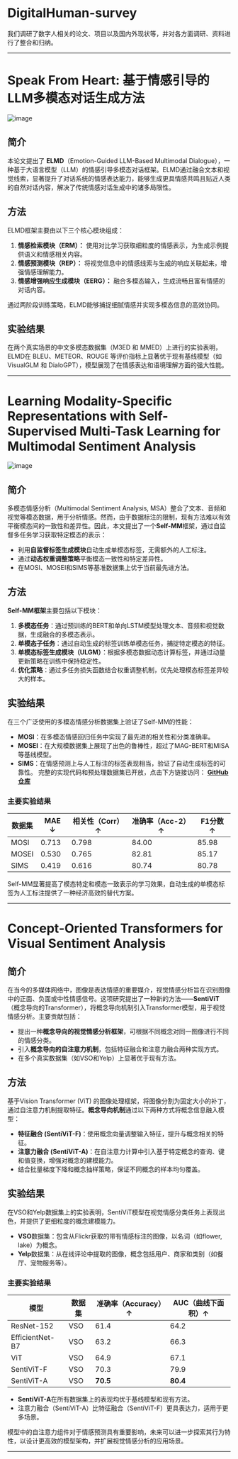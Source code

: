 # DigitalHuman-survey
我们调研了数字人相关的论文、项目以及国内外现状等，并对各方面调研、资料进行了整合和归纳。

---



# Speak From Heart: 基于情感引导的LLM多模态对话生成方法

![image](https://github.com/user-attachments/assets/4582a223-9e19-4a0b-874c-b5732a4d2a9f)

## 简介
本论文提出了 **ELMD**（Emotion-Guided LLM-Based Multimodal Dialogue），一种基于大语言模型（LLM）的情感引导多模态对话框架。ELMD通过融合文本和视觉线索，显著提升了对话系统的情感表达能力，能够生成更具情感共鸣且贴近人类的自然对话内容，解决了传统情感对话生成中的诸多局限性。

## 方法
ELMD框架主要由以下三个核心模块组成：
1. **情感检索模块（ERM）：** 使用对比学习获取细粒度的情感表示，为生成示例提供语义和情感相关内容。
2. **情感预测模块（REP）：** 将视觉信息中的情感线索与生成的响应关联起来，增强情感理解能力。
3. **情感增强响应生成模块（EERG）：** 融合多模态输入，生成流畅且富有情感的对话内容。

通过两阶段训练策略，ELMD能够捕捉细腻情感并实现多模态信息的高效协同。

## 实验结果
在两个真实场景的中文多模态数据集（M3ED 和 MMED）上进行的实验表明，ELMD在 BLEU、METEOR、ROUGE 等评价指标上显著优于现有基线模型（如 VisualGLM 和 DialoGPT），模型展现了在情感表达和语境理解方面的强大性能。

---

# Learning Modality-Specific Representations with Self-Supervised Multi-Task Learning for Multimodal Sentiment Analysis 
![image](https://github.com/user-attachments/assets/9c8900e9-c788-47ef-98cb-eb8bc085d2d2)

## 简介
多模态情感分析（Multimodal Sentiment Analysis, MSA）整合了文本、音频和视觉等模态数据，用于分析情感。然而，由于数据标注的限制，现有方法难以有效平衡模态间的一致性和差异性。因此，本文提出了一个**Self-MM**框架，通过自监督多任务学习获取特定模态的表示：
- 利用**自监督标签生成模块**自动生成单模态标签，无需额外的人工标注。
- 通过**动态权重调整策略**平衡模态一致性和特定差异性。
- 在MOSI、MOSEI和SIMS等基准数据集上优于当前最先进方法。

## 方法
**Self-MM框架**主要包括以下模块：
1. **多模态任务**：通过预训练的BERT和单向LSTM模型处理文本、音频和视觉数据，生成融合的多模态表示。
2. **单模态子任务**：通过自动生成的标签训练单模态任务，捕捉特定模态的特征。
3. **单模态标签生成模块（ULGM）**：根据多模态数据动态计算标签，并通过动量更新策略在训练中保持稳定性。
4. **优化策略**：通过多任务损失函数结合权重调整机制，优先处理模态标签差异较大的样本。

## 实验结果
在三个广泛使用的多模态情感分析数据集上验证了Self-MM的性能：
- **MOSI**：在多模态情感回归任务中实现了最先进的相关性和分类准确率。
- **MOSEI**：在大规模数据集上展现了出色的鲁棒性，超过了MAG-BERT和MISA等基线模型。
- **SIMS**：在情感预测上与人工标注的标签表现相当，验证了自动生成标签的可靠性。
完整的实现代码和预处理数据集已开放，点击下方链接访问：
[**GitHub 仓库**](https://github.com/thuiar/Self-MM)

### 主要实验结果
| 数据集 | MAE ↓ | 相关性（Corr）↑ | 准确率（Acc-2）↑ | F1分数 ↑ |
|--------|--------|----------------|-----------------|----------|
| MOSI   | 0.713  | 0.798          | 84.00           | 85.98    |
| MOSEI  | 0.530  | 0.765          | 82.81           | 85.17    |
| SIMS   | 0.419  | 0.616          | 80.74           | 80.78    |

Self-MM显著提高了模态特定和模态一致表示的学习效果，自动生成的单模态标签为人工标注提供了一种经济高效的替代方案。

---

# Concept-Oriented Transformers for Visual Sentiment Analysis

## 简介
在当今的多媒体网络中，图像是表达情感的重要媒介，视觉情感分析旨在识别图像中的正面、负面或中性情感信号。这项研究提出了一种新的方法——**SentiViT**（概念导向的Transformer），将概念导向机制引入Transformer模型，用于视觉情感分析。主要贡献包括：
- 提出一种**概念导向的视觉情感分析框架**，可根据不同概念对同一图像进行不同的情感分类。
- 引入**概念导向的自注意力机制**，包括特征融合和注意力融合两种实现方式。
- 在多个真实数据集（如VSO和Yelp）上显著优于现有方法。


## 方法
基于Vision Transformer (ViT) 的图像处理框架，将图像分割为固定大小的补丁，通过自注意力机制提取特征。**概念导向机制**通过以下两种方式将概念信息融入模型：
   - **特征融合 (SentiViT-F)**：使用概念向量调整输入特征，提升与概念相关的特征。
   - **注意力融合 (SentiViT-A)**：在自注意力计算中引入基于特定概念的查询、键和值变换，增强对概念的建模能力。
   - 结合批量梯度下降和概念抽样策略，保证不同概念的样本均匀覆盖。


## 实验结果
在VSO和Yelp数据集上的实验表明，SentiViT模型在视觉情感分类任务上表现出色，并提供了更细粒度的概念建模能力。

- **VSO**数据集：包含从Flickr获取的带有情感标注的图像，以名词（如flower, lake）为概念。
- **Yelp**数据集：从在线评论中提取的图像，概念包括用户、商家和类别（如餐厅、宠物服务等）。

### 主要实验结果
| 模型         | 数据集   | 准确率（Accuracy）↑ | AUC（曲线下面积）↑ |
|--------------|----------|--------------------|--------------------|
| ResNet-152   | VSO      | 61.4              | 64.2              |
| EfficientNet-B7 | VSO  | 63.2              | 66.3              |
| ViT          | VSO      | 64.9              | 67.1              |
| SentiViT-F   | VSO      | 70.3              | 79.9              |
| SentiViT-A   | VSO      | **70.5**          | **80.4**          |


- **SentiViT-A**在所有数据集上的表现均优于基线模型和现有方法。
- 注意力融合（SentiViT-A）比特征融合（SentiViT-F）更具表达力，适用于更多场景。

模型中的自注意力组件对于情感预测具有重要影响，未来可以进一步探索其行为特性，以设计更高效的模型架构，并扩展视觉情感分析的应用场景。

---

